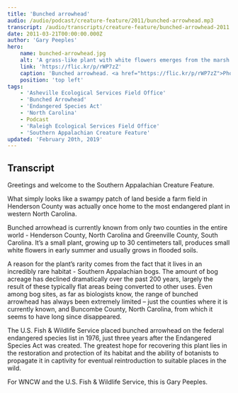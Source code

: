 ```yaml
---
title: 'Bunched arrowhead'
audio: /audio/podcast/creature-feature/2011/bunched-arrowhead.mp3
transcript: /audio/transcripts/creature-feature/bunched-arrowhead-2011.pdf
date: 2011-03-21T00:00:00.000Z
author: 'Gary Peeples'
hero:
    name: bunched-arrowhead.jpg
    alt: 'A grass-like plant with white flowers emerges from the marsh.'
    link: 'https://flic.kr/p/rWP7zZ'
    caption: 'Bunched arrowhead. <a href="https://flic.kr/p/rWP7zZ">Photo</a> by Gary Peeples, USFWS.'
    position: 'top left'
tags:
    - 'Asheville Ecological Services Field Office'
    - 'Bunched Arrowhead'
    - 'Endangered Species Act'
    - 'North Carolina'
    - Podcast
    - 'Raleigh Ecological Services Field Office'
    - 'Southern Appalachian Creature Feature'
updated: 'February 20th, 2019'
---
```


## Transcript

Greetings and welcome to the Southern Appalachian Creature Feature.

What simply looks like a swampy patch of land beside a farm field in Henderson County was actually once home to the most endangered plant in western North Carolina.

Bunched arrowhead is currently known from only two counties in the entire world - Henderson County, North Carolina and Greenville County, South Carolina. It’s a small plant, growing up to 30 centimeters tall, produces small white flowers in early summer and usually grows in flooded soils.

A reason for the plant’s rarity comes from the fact that it lives in an incredibly rare habitat - Southern Appalachian bogs. The amount of bog acreage has declined dramatically over the past 200 years, largely the result of these typically flat areas being converted to other uses. Even among bog sites, as far as biologists know, the range of bunched arrowhead has always been extremely limited – just the counties where it is currently known, and Buncombe County, North Carolina, from which it seems to have long since disappeared.

The U.S. Fish & Wildlife Service placed bunched arrowhead on the federal endangered species list in 1976, just three years after the Endangered Species Act was created. The greatest hope for recovering this plant lies in the restoration and protection of its habitat and the ability of botanists to propagate it in captivity for eventual reintroduction to suitable places in the wild.

For WNCW and the U.S. Fish & Wildlife Service, this is Gary Peeples.